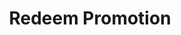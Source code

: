 ---
title: Redeem Promotion
type: endpoint
category: 639ba2628407100061f5faac
slug: redeem-promotion
parentDoc: 639ba2658407100061f5fab4
hidden: false
order: 7
---